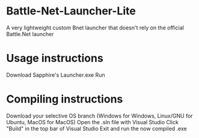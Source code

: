 # Battle-Net-Launcher-Lite
A very lightweight custom Bnet launcher that doesn't rely on the official Battle.Net launcher

# Usage instructions
Download Sapphire's Launcher.exe
Run

# Compiling instructions
Download your selective OS branch (Windows for Windows, Linux/GNU for Ubuntu, MacOS for MacOS)
Open the .sln file with Visual Studio
Click "Build" in the top bar of Visual Studio
Exit and run the now compiled .exe
